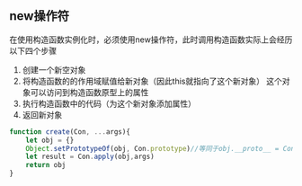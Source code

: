 ## new操作符

在使用构造函数实例化时，必须使用new操作符，此时调用构造函数实际上会经历以下四个步骤

1. 创建一个新空对象
2. 将构造函数的的作用域赋值给新对象（因此this就指向了这个新对象） 这个对象可以访问到构造函数原型上的属性 
3. 执行构造函数中的代码（为这个新对象添加属性）
4. 返回新对象

```javascript
function create(Con, ...args){
    let obj = {}
    Object.setPrototypeOf(obj, Con.prototype)//等同于obj.__proto__ = Con.protorype
    let result = Con.apply(obj,args)
    return obj
}
```

